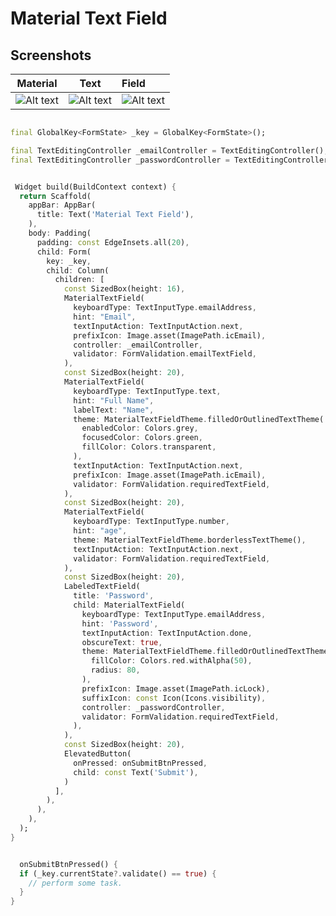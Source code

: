 # Material Text Field

## Screenshots

|                                Material                                |                               Text                               | Field                                                                  |
|:----------------------------------------------------------------------:|:----------------------------------------------------------------:|:-----------------------------------------------------------------------|
| ![Alt text](/screenshots/screenshot1.png?raw=true "Onboarding screen") | ![Alt text](/screenshots/screenshot2.png?raw=true "Home Screen") | ![Alt text](/screenshots/screenshot3.png?raw=true "My Courses screen") |

  ```dart
  
  final GlobalKey<FormState> _key = GlobalKey<FormState>();

  final TextEditingController _emailController = TextEditingController();
  final TextEditingController _passwordController = TextEditingController();
  
```  

  ```dart

   Widget build(BuildContext context) {
    return Scaffold(
      appBar: AppBar(
        title: Text('Material Text Field'),
      ),
      body: Padding(
        padding: const EdgeInsets.all(20),
        child: Form(
          key: _key,
          child: Column(
            children: [
              const SizedBox(height: 16),
              MaterialTextField(
                keyboardType: TextInputType.emailAddress,
                hint: "Email",
                textInputAction: TextInputAction.next,
                prefixIcon: Image.asset(ImagePath.icEmail),
                controller: _emailController,
                validator: FormValidation.emailTextField,
              ),
              const SizedBox(height: 20),
              MaterialTextField(
                keyboardType: TextInputType.text,
                hint: "Full Name",
                labelText: "Name",
                theme: MaterialTextFieldTheme.filledOrOutlinedTextTheme(
                  enabledColor: Colors.grey,
                  focusedColor: Colors.green,
                  fillColor: Colors.transparent,
                ),
                textInputAction: TextInputAction.next,
                prefixIcon: Image.asset(ImagePath.icEmail),
                validator: FormValidation.requiredTextField,
              ),
              const SizedBox(height: 20),
              MaterialTextField(
                keyboardType: TextInputType.number,
                hint: "age",
                theme: MaterialTextFieldTheme.borderlessTextTheme(),
                textInputAction: TextInputAction.next,
                validator: FormValidation.requiredTextField,
              ),
              const SizedBox(height: 20),
              LabeledTextField(
                title: 'Password',
                child: MaterialTextField(
                  keyboardType: TextInputType.emailAddress,
                  hint: 'Password',
                  textInputAction: TextInputAction.done,
                  obscureText: true,
                  theme: MaterialTextFieldTheme.filledOrOutlinedTextTheme(
                    fillColor: Colors.red.withAlpha(50),
                    radius: 80,
                  ),
                  prefixIcon: Image.asset(ImagePath.icLock),
                  suffixIcon: const Icon(Icons.visibility),
                  controller: _passwordController,
                  validator: FormValidation.requiredTextField,
                ),
              ),
              const SizedBox(height: 20),
              ElevatedButton(
                onPressed: onSubmitBtnPressed,
                child: const Text('Submit'),
              )
            ],
          ),
        ),
      ),
    );
  }

```  

  ```dart
  
    onSubmitBtnPressed() {
    if (_key.currentState?.validate() == true) {
      // perform some task.
    }
  }
  
```    
